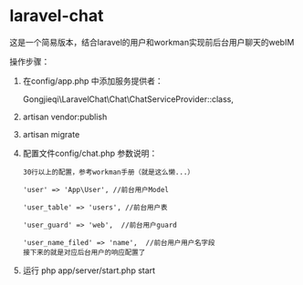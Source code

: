 # laravel-chat
这是一个简易版本，结合laravel的用户和workman实现前后台用户聊天的webIM

操作步骤：
1. 在config/app.php 中添加服务提供者：

    Gongjieqi\LaravelChat\Chat\ChatServiceProvider::class,
    
2. artisan vendor:publish
3. artisan migrate
4. 配置文件config/chat.php
   参数说明：
       
       30行以上的配置，参考workman手册（就是这么懒...）
       
       'user' => 'App\User', //前台用户Model
       
       'user_table' => 'users', //前台用户表
   
       'user_guard' => 'web',  //前台用户guard
   
       'user_name_filed' => 'name',  //前台用户用户名字段
       接下来的就是对应后台用户的响应配置了
       
5. 运行 php app/server/start.php start